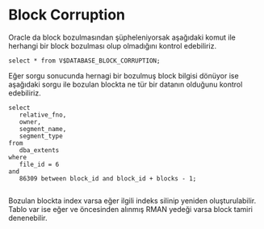 # Block Corruption

 Oracle da block bozulmasından şüpheleniyorsak aşağıdaki komut ile herhangi bir block bozulması olup olmadığını kontrol edebiliriz.


```
select * from V$DATABASE_BLOCK_CORRUPTION;

``` 

 Eğer sorgu sonucunda hernagi bir bozulmuş block bilgisi dönüyor ise aşağıdaki sorgu ile bozulan blockta ne tür bir datanın olduğunu 
kontrol edebiliriz.


```
select 
   relative_fno, 
   owner, 
   segment_name, 
   segment_type
from 
   dba_extents
where 
   file_id = 6
and 
   86309 between block_id and block_id + blocks - 1;
      
``` 

 Bozulan blockta index varsa eğer ilgili indeks silinip yeniden oluşturulabilir. Tablo var ise eğer ve öncesinden alınmış RMAN yedeği 
varsa block tamiri denenebilir.
